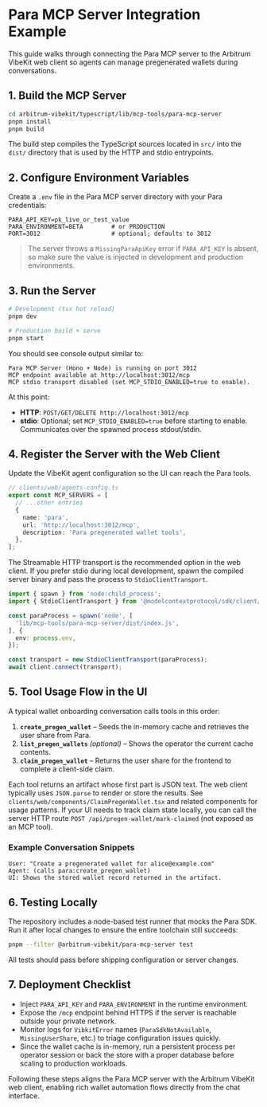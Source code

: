 # Para MCP Server Integration Example

This guide walks through connecting the Para MCP server to the Arbitrum VibeKit web client so agents can manage pregenerated wallets during conversations.

## 1. Build the MCP Server

```bash
cd arbitrum-vibekit/typescript/lib/mcp-tools/para-mcp-server
pnpm install
pnpm build
```

The build step compiles the TypeScript sources located in `src/` into the `dist/` directory that is used by the HTTP and stdio entrypoints.

## 2. Configure Environment Variables

Create a `.env` file in the Para MCP server directory with your Para credentials:

```env
PARA_API_KEY=pk_live_or_test_value
PARA_ENVIRONMENT=BETA        # or PRODUCTION
PORT=3012                    # optional; defaults to 3012
```

> The server throws a `MissingParaApiKey` error if `PARA_API_KEY` is absent, so make sure the value is injected in development and production environments.

## 3. Run the Server

```bash
# Development (tsx hot reload)
pnpm dev

# Production build + serve
pnpm start
```

You should see console output similar to:
```
Para MCP Server (Hono + Node) is running on port 3012
MCP endpoint available at http://localhost:3012/mcp
MCP stdio transport disabled (set MCP_STDIO_ENABLED=true to enable).
```

At this point:
- **HTTP**: `POST/GET/DELETE http://localhost:3012/mcp`
- **stdio**: Optional; set `MCP_STDIO_ENABLED=true` before starting to enable. Communicates over the spawned process stdout/stdin.

## 4. Register the Server with the Web Client

Update the VibeKit agent configuration so the UI can reach the Para tools.

```typescript
// clients/web/agents-config.ts
export const MCP_SERVERS = [
  // ...other entries
  {
    name: 'para',
    url: 'http://localhost:3012/mcp',
    description: 'Para pregenerated wallet tools',
  },
];
```

The Streamable HTTP transport is the recommended option in the web client. If you prefer stdio during local development, spawn the compiled server binary and pass the process to `StdioClientTransport`.

```typescript
import { spawn } from 'node:child_process';
import { StdioClientTransport } from '@modelcontextprotocol/sdk/client/stdio.js';

const paraProcess = spawn('node', [
  'lib/mcp-tools/para-mcp-server/dist/index.js',
], {
  env: process.env,
});

const transport = new StdioClientTransport(paraProcess);
await client.connect(transport);
```

## 5. Tool Usage Flow in the UI

A typical wallet onboarding conversation calls tools in this order:

1. **`create_pregen_wallet`** – Seeds the in-memory cache and retrieves the user share from Para.
2. **`list_pregen_wallets`** *(optional)* – Shows the operator the current cache contents.
3. **`claim_pregen_wallet`** – Returns the user share for the frontend to complete a client-side claim.

Each tool returns an artifact whose first part is JSON text. The web client typically uses `JSON.parse` to render or store the results. See `clients/web/components/ClaimPregenWallet.tsx` and related components for usage patterns. If your UI needs to track claim state locally, you can call the server HTTP route `POST /api/pregen-wallet/mark-claimed` (not exposed as an MCP tool).

### Example Conversation Snippets
```
User: "Create a pregenerated wallet for alice@example.com"
Agent: (calls para:create_pregen_wallet)
UI: Shows the stored wallet record returned in the artifact.
```

## 6. Testing Locally

The repository includes a node-based test runner that mocks the Para SDK. Run it after local changes to ensure the entire toolchain still succeeds:

```bash
pnpm --filter @arbitrum-vibekit/para-mcp-server test
```

All tests should pass before shipping configuration or server changes.

## 7. Deployment Checklist

- Inject `PARA_API_KEY` and `PARA_ENVIRONMENT` in the runtime environment.
- Expose the `/mcp` endpoint behind HTTPS if the server is reachable outside your private network.
- Monitor logs for `VibkitError` names (`ParaSdkNotAvailable`, `MissingUserShare`, etc.) to triage configuration issues quickly.
- Since the wallet cache is in-memory, run a persistent process per operator session or back the store with a proper database before scaling to production workloads.

Following these steps aligns the Para MCP server with the Arbitrum VibeKit web client, enabling rich wallet automation flows directly from the chat interface.

